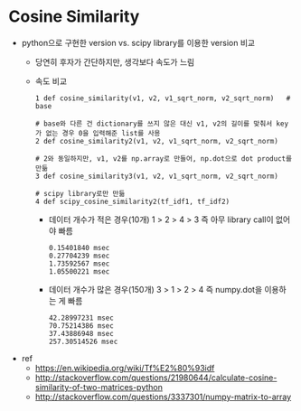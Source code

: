 # Cosine Similarity
* python으로 구현한 version vs. scipy library를 이용한 version 비교
  * 당연히 후자가 간단하지만, 생각보다 속도가 느림
  * 속도 비교

    ```
    1 def cosine_similarity(v1, v2, v1_sqrt_norm, v2_sqrt_norm)   # base

    # base와 다른 건 dictionary를 쓰지 않은 대신 v1, v2의 길이를 맞춰서 key가 없는 경우 0을 입력해준 list를 사용
    2 def cosine_similarity2(v1, v2, v1_sqrt_norm, v2_sqrt_norm)

    # 2와 동일하지만, v1, v2를 np.array로 만들어, np.dot으로 dot product를 만듦
    3 def cosine_similarity3(v1, v2, v1_sqrt_norm, v2_sqrt_norm)

    # scipy library로만 만듦
    4 def scipy_cosine_similarity2(tf_idf1, tf_idf2)
    ```
    * 데이터 개수가 적은 경우(10개) 1 > 2 > 4 > 3 즉 아무 library call이 없어야 빠름

      ```
      0.15401840 msec
      0.27704239 msec
      1.73592567 msec
      1.05500221 msec
      ```
    * 데이터 개수가 많은 경우(150개) 3 > 1 > 2 > 4 즉 numpy.dot을 이용하는 게 빠름

      ```
      42.28997231 msec
      70.75214386 msec
      37.43886948 msec
      257.30514526 msec
      ```
* ref
  * https://en.wikipedia.org/wiki/Tf%E2%80%93idf
  * http://stackoverflow.com/questions/21980644/calculate-cosine-similarity-of-two-matrices-python
  * http://stackoverflow.com/questions/3337301/numpy-matrix-to-array
